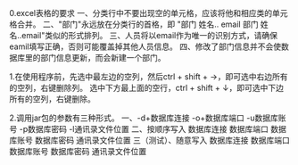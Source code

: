 0.excel表格的要求
    一、分类行中不要出现空的单元格，应该将他和相应类的单元格合并。
    二、"部门"永远放在分类行的首格，即 "部门 姓名.. email 部门 姓名..email"类似的形式排列。
    三、人员将以email作为唯一的识别方式，请确保eamil填写正确，否则可能覆盖掉其他人员信息。
    四、修改了部门信息并不会使数据库里的部门信息更新，而会新建一个部门。
    
1.在使用程序前，先选中最左边的空列，然后ctrl + shift + →，即可选中右边所有的空列，右键删除列。
选中下方最上面的空行，ctrl + shift + ↓，即可选中下边所有的空列，右键删除。

2.调用jar包的参数有三种形式。
    一、-d+数据库连接 -o+数据库端口 -u数据库账号 -p数据库密码 -l通讯录文件位置
    二、按顺序写入 数据库连接 数据库端口 数据库账号 数据库密码 通讯录文件位置
    三（测试）、随意写入 数据库连接 数据库端口 数据库账号 数据库密码 通讯录文件位置
